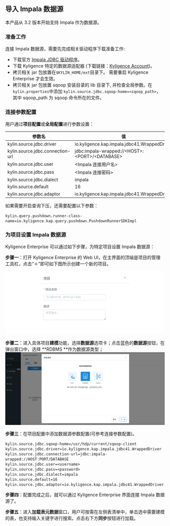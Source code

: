 ## 导入 Impala 数据源

本产品从 3.2 版本开始支持 Impala 作为数据源。



### 准备工作

连接 Impala 数据源，需要先完成相关驱动程序下载准备工作:

- 下载官方 [Impala JDBC 驱动程序](https://www.cloudera.com/downloads/connectors/impala/jdbc/2-6-4.html)。
- 下载 Kyligence 特定的数据源适配器 (下载链接：[Kyligence Account](http://download.kyligence.io/#/addons))。
- 拷贝相关 jar 包放置在`$KYLIN_HOME/ext`目录下。 需要重启 Kyligence Enterprise 才会生效。
- 拷贝相关 jar 包放置 sqoop 安装目录的 lib 目录下, 并检查全局参数。在`kylin.properties`中添加 `kylin.source.jdbc.sqoop-home=<sqoop_path>`，其中 sqoop_path 为 sqoop 命令所在的文件。




### 连接参数配置

用户通过**项目配置**或**全局配置**进行参数设置：

| 参数名                            | 值                                              |
| -------------------------------- | ----------------------------------------------  |
| kylin.source.jdbc.driver         | io.kyligence.kap.impala.jdbc41.WrappedDriver    |
| kylin.source.jdbc.connection-url | jdbc:impala-wrapped://&lt;HOST&gt;:&lt;PORT&gt;/&lt;DATABASE&gt;|
| kylin.source.jdbc.user           | &lt;Impala 连接用户名&gt;                            |
| kylin.source.jdbc.pass           | &lt;Impala 连接密码&gt;                              |
| kylin.source.jdbc.dialect        | impala                                          |
| kylin.source.default             | 16                                              |
| kylin.source.jdbc.adaptor        | io.kyligence.kap.impala.jdbc41.WrappedDriver    |

如果需要开启查询下压，还需要配置以下参数：

```properties
kylin.query.pushdown.runner-class-name=io.kyligence.kap.query.pushdown.PushdownRunnerSDKImpl
```



### 为项目设置 Impala 数据源

Kyligence Enterprise 可以通过如下步骤，为特定项目设置 Impala 数据源：

**步骤一**：打开 Kyligence Enterprise 的 Web UI，在主界面的顶端是项目的管理工具栏，点击“＋”即可如下图所示创建一个新的项目。

![新建项目](images/create_project.png)

**步骤二**：进入具体项目**建模**功能，选择**数据源**选项卡；点击蓝色的**数据源**按钮，在弹出窗口中，选择 **RDBMS **作为数据源类型；    ![选择RDBMS数据源](images/rdbms_import_select_source.png)

**步骤三**：在项目配置中添加数据源参数配置(可参考连接参数配置)。

```properties
kylin.source.jdbc.sqoop-home=/usr/hdp/current/sqoop-client
kylin.source.jdbc.driver=io.kyligence.kap.impala.jdbc41.WrappedDriver
kylin.source.jdbc.connection-url=jdbc:impala-wrapped://HOST:PORT/DATABASE
kylin.source.jdbc.user=<username>
kylin.source.jdbc.pass=<password>
kylin.source.jdbc.dialect=impala
kylin.source.default=16
kylin.source.jdbc.adaptor=io.kyligence.kap.impala.jdbc41.WrappedDriver
```

**步骤四**：配置完成之后，就可以通过 Kyligence Enterprise 界面连接 Impala 数据源了。

**步骤五**：进入**加载表元数据**窗口，用户可按需在左侧表清单中，单击选中需要建模的表，也支持输入关键字进行搜索。点击右下方**同步**按钮进行加载。

